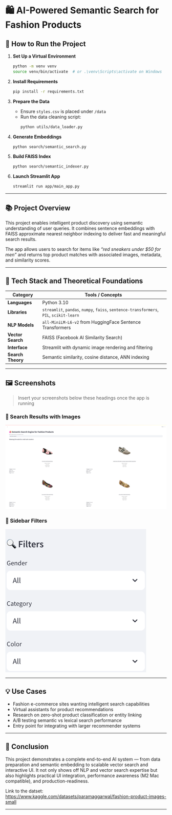 # 🛍️ AI-Powered Semantic Search for Fashion Products

## 🚀 How to Run the Project
1. **Set Up a Virtual Environment**
   ```bash
   python -m venv venv
   source venv/bin/activate  # or .\venv\Scripts\activate on Windows
   ```

2. **Install Requirements**
   ```bash
   pip install -r requirements.txt
   ```

3. **Prepare the Data**
   - Ensure `styles.csv` is placed under `/data`
   - Run the data cleaning script:
     ```bash
     python utils/data_loader.py
     ```

4. **Generate Embeddings**
   ```bash
   python search/semantic_search.py
   ```

5. **Build FAISS Index**
   ```bash
   python search/semantic_indexer.py
   ```

6. **Launch Streamlit App**
   ```bash
   streamlit run app/main_app.py
   ```

---

## 📚 Project Overview

This project enables intelligent product discovery using semantic understanding of user queries. It combines sentence embeddings with FAISS approximate nearest neighbor indexing to deliver fast and meaningful search results.

The app allows users to search for items like _“red sneakers under $50 for men”_ and returns top product matches with associated images, metadata, and similarity scores.

---

## 🧠 Tech Stack and Theoretical Foundations

| Category       | Tools / Concepts                                              |
|----------------|---------------------------------------------------------------|
| **Languages**  | Python 3.10                                                   |
| **Libraries**  | `streamlit`, `pandas`, `numpy`, `faiss`, `sentence-transformers`, `PIL`, `scikit-learn` |
| **NLP Models** | `all-MiniLM-L6-v2` from HuggingFace Sentence Transformers     |
| **Vector Search** | FAISS (Facebook AI Similarity Search)                    |
| **Interface**  | Streamlit with dynamic image rendering and filtering          |
| **Search Theory** | Semantic similarity, cosine distance, ANN indexing       |


---

## 🖼️ Screenshots

> Insert your screenshots below these headings once the app is running

### 🎯 Search Results with Images
![Search Results](https://github.com/DSM2499/AI_Catalog_Search/blob/main/Screenshots/search_query.png)

### 🧾 Sidebar Filters
![Filters](https://github.com/DSM2499/AI_Catalog_Search/blob/main/Screenshots/filters.png)

---
## 💡 Use Cases

- Fashion e-commerce sites wanting intelligent search capabilities
- Virtual assistants for product recommendations
- Research on zero-shot product classification or entity linking
- A/B testing semantic vs lexical search performance
- Entry point for integrating with larger recommender systems

---

## 🏁 Conclusion

This project demonstrates a complete end-to-end AI system — from data preparation and semantic embedding to scalable vector search and interactive UI. It not only shows off NLP and vector search expertise but also highlights practical UI integration, performance awareness (M2 Mac compatible), and production-readiness.

Link to the datset: https://www.kaggle.com/datasets/paramaggarwal/fashion-product-images-small

---

